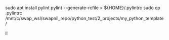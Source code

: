 
sudo apt install pylint
pylint --generate-rcfile > ${HOME}/.pylintrc
sudo cp .pylintrc /mnt/c/swap_wsl/swapnil_repo/python_test/2_projects/my_python_template/

ll

